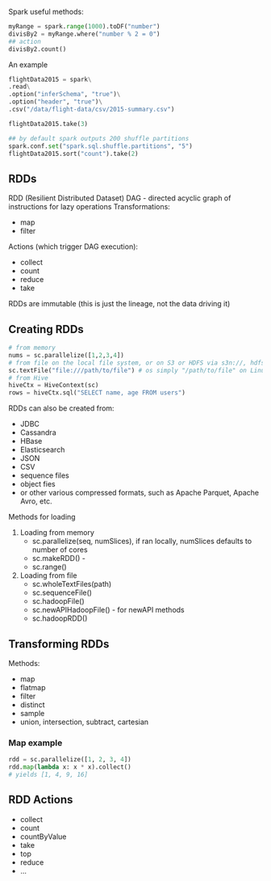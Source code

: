 Spark useful methods:

```python
myRange = spark.range(1000).toDF("number")
divisBy2 = myRange.where("number % 2 = 0")
## action
divisBy2.count()
```

An example

```python
flightData2015 = spark\
.read\
.option("inferSchema", "true")\
.option("header", "true")\
.csv("/data/flight-data/csv/2015-summary.csv")

flightData2015.take(3)

## by default spark outputs 200 shuffle partitions
spark.conf.set("spark.sql.shuffle.partitions", "5")
flightData2015.sort("count").take(2)
```

## RDDs

RDD (Resilient Distributed Dataset)
DAG - directed acyclic graph of instructions for lazy operations
Transformations:
- map
- filter

Actions (which trigger DAG execution):
- collect
- count
- reduce
- take

RDDs are immutable (this is just the lineage, not the data driving it)

## Creating RDDs

```python
# from memory
nums = sc.parallelize([1,2,3,4])
# from file on the local file system, or on S3 or HDFS via s3n://, hdfs://
sc.textFile("file:///path/to/file") # os simply "/path/to/file" on Linux
# from Hive
hiveCtx = HiveContext(sc)
rows = hiveCtx.sql("SELECT name, age FROM users")
```

RDDs can also be created from:
- JDBC
- Cassandra
- HBase
- Elasticsearch
- JSON
- CSV
- sequence files
- object fies
- or other various compressed formats, such as Apache Parquet, Apache Avro, etc.

Methods for loading

1. Loading from memory
    - sc.parallelize(seq, numSlices), if ran locally, numSlices defaults to number of cores
    - sc.makeRDD() - 
    - sc.range()
1. Loading from file
    - sc.wholeTextFiles(path)
    - sc.sequenceFile()
    - sc.hadoopFile()
    - sc.newAPIHadoopFile() - for newAPI methods
    - sc.hadoopRDD()

## Transforming RDDs

Methods:
- map
- flatmap
- filter
- distinct
- sample
- union, intersection, subtract, cartesian

### Map example
```python
rdd = sc.parallelize([1, 2, 3, 4])
rdd.map(lambda x: x * x).collect()
# yields [1, 4, 9, 16]
```

## RDD Actions

- collect
- count
- countByValue
- take
- top
- reduce
- ...

